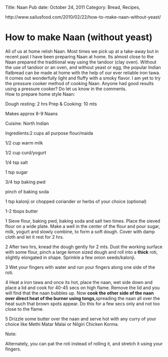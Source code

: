 Title: Naan
Pub date: October 24, 2011
Category: Bread, Recipes, 

<p style="text-align: left;">http://www.sailusfood.com/2010/02/22/how-to-make-naan-without-yeast/</p>

<h1 style="text-align: left;">How to make Naan (without yeast)</h1>
<div style="text-align: left;" align="right">
<div style="text-align: left;">All of us at home relish Naan. Most times we pick up at a take-away but in recent past I have been preparing Naan at home. Its almost close to the Naan prepared the traditional way using the tandoor (clay oven). Without the use of tandoor or an oven, and without yeast or egg, the popular Indian flatbread can be made at home with the help of our ever reliable iron tawa. It comes out wonderfully light and fluffy with a smoky flavor. I am yet to try the pressure cooker method of cooking Naan. Anyone had good results using a pressure cooker? Do let us know in the comments.</div>
</div>
<div>
<div style="text-align: left;" align="center">How to prepare home style Naan:</div>
<strong style="text-align: left;"></strong>
<div style="text-align: left;">

Dough resting: 2 hrs Prep &amp; Cooking: 10 mts

Makes approx 8-9 Naans

Cuisine: North Indian
<div>Ingredients:2 cups all purpose flour/maida

1/2 cup warm milk

1/2 cup curd/yogurt

1/4 tsp salt

1 tsp sugar

3/4 tsp baking pwd

pinch of baking soda

1 tsp kalonji or chopped coriander or herbs of your choice (optional)

1-2 tbsps butter

</div>
</div>
<div style="text-align: left;" align="center">1 Sieve flour, baking pwd, baking soda and salt two times. Place the sieved flour on a wide plate. Make a well in the center of the flour and pour sugar, milk, yogurt and slowly combine, to form a soft dough. Cover with damp cloth and let it rest for 2 hrs.</div>
<p style="text-align: left;">2 After two hrs, knead the dough gently for 2 mts. Dust the working surface with some flour, pinch a large lemon sized dough and roll into a <strong>thick</strong> roti, slightly elongated in shape. Sprinkle a few onion seeds/kalonji.</p>
<p style="text-align: left;">3 Wet your fingers with water and run your fingers along one side of the roti.</p>
<p style="text-align: left;">4 Heat a iron tawa and once its hot, place the naan, wet side down and place a lid and cook for 40-45 secs on high flame. Remove the lid and you will find that the naan bubbles up. Now <strong>cook the other side of the naan over direct heat of the burner using tongs,</strong>spreading the naan all over the heat such that brown spots appear. Do this for a few secs only and not too close to the flame.</p>
<p style="text-align: left;">5 Drizzle some butter over the naan and serve hot with any curry of your choice like Methi Matar Malai or Nilgiri Chicken Korma.</p>

<div>
<p style="text-align: left;">Note:</p>
<p style="text-align: left;">Alternately, you can pat the roti instead of rolling it, and stretch it using your fingers.</p>

</div>
</div>